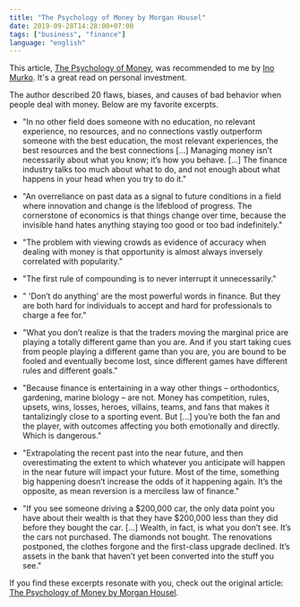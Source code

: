 ```yaml
---
title: "The Psychology of Money by Morgan Housel"
date: 2019-09-28T14:28:00+07:00
tags: ["business", "finance"]
language: "english"
---
```


This article, [The Psychology of Money](https://www.collaborativefund.com/blog/the-psychology-of-money/), was recommended to me by [Ino Murko](https://github.com/InoMurko). It's a great read on personal investment.

The author described 20 flaws, biases, and causes of bad behavior when people deal with money. Below are my favorite excerpts.

- "In no other field does someone with no education, no relevant experience, no resources, and no connections vastly outperform someone with the best education, the most relevant experiences, the best resources and the best connections [...] Managing money isn’t necessarily about what you know; it’s how you behave. [...] The finance industry talks too much about what to do, and not enough about what happens in your head when you try to do it."

- "An overreliance on past data as a signal to future conditions in a field where innovation and change is the lifeblood of progress. The cornerstone of economics is that things change over time, because the invisible hand hates anything staying too good or too bad indefinitely."

- "The problem with viewing crowds as evidence of accuracy when dealing with money is that opportunity is almost always inversely correlated with popularity."

- "The first rule of compounding is to never interrupt it unnecessarily."

- " 'Don’t do anything' are the most powerful words in finance. But they are both hard for individuals to accept and hard for professionals to charge a fee for."

- "What you don’t realize is that the traders moving the marginal price are playing a totally different game than you are. And if you start taking cues from people playing a different game than you are, you are bound to be fooled and eventually become lost, since different games have different rules and different goals."

- "Because finance is entertaining in a way other things – orthodontics, gardening, marine biology – are not. Money has competition, rules, upsets, wins, losses, heroes, villains, teams, and fans that makes it tantalizingly close to a sporting event. But [...] you’re both the fan and the player, with outcomes affecting you both emotionally and directly. Which is dangerous."

- "Extrapolating the recent past into the near future, and then overestimating the extent to which whatever you anticipate will happen in the near future will impact your future. Most of the time, something big happening doesn’t increase the odds of it happening again. It’s the opposite, as mean reversion is a merciless law of finance."

- "If you see someone driving a $200,000 car, the only data point you have about their wealth is that they have $200,000 less than they did before they bought the car. [...] Wealth, in fact, is what you don’t see. It’s the cars not purchased. The diamonds not bought. The renovations postponed, the clothes forgone and the first-class upgrade declined. It’s assets in the bank that haven’t yet been converted into the stuff you see."

If you find these excerpts resonate with you, check out the original article: [The Psychology of Money by Morgan Housel](https://www.collaborativefund.com/blog/the-psychology-of-money).
